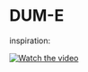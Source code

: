 # DUM-E

inspiration:
<br>

[![Watch the video](https://static.wikia.nocookie.net/marvelcinematicuniverse/images/6/65/Dum-E_1.png)](https://www.youtube.com/watch?v=_dsG4h1FjIo)
